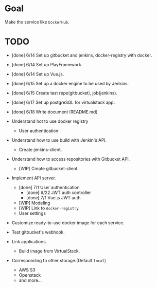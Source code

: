 # Goal

Make the service like `DockerHub`.

# TODO

- [done] 6/14 Set up gitbucket and jenkins, docker-registry with docker.
- [done] 6/14 Set up PlayFramework.
- [done] 6/14 Set up Vue.js.
- [done] 6/15 Set up a docker engine to be used by Jenkins.
- [done] 6/15 Create test repo(gitbucket), job(jenkins).
- [done] 6/17 Set up postgreSQL for virtualstack app.
- [done] 6/18 Write document (README.md)
- Understand hot to use docker registry
    - User authentication
- Understand how to use build with Jenkin's API.
    - Create jenkins-client.
- Understand how to access repositories with Gitbucket API.
    - [WIP] Create gitbucket-client.
- Implement API server.
    - [done] 7/1 User authentication
        - [done] 6/22 JWT auth controller
        - [done] 7/1 Vue.js JWT auth
    - [WIP] Modeling 
    - [WIP] Link to `docker-registry`
    - User settings
- Customize ready-to-use docker image for each service. 
- Test gitbucket's webhook.
- Link applications.
    - Build image from VirtualStack.

- Corresponding to other storage.(Default `local`)
    - AWS S3
    - Openstack
    - and more...